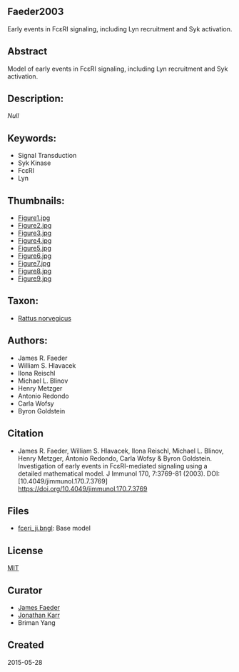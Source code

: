 ## Faeder2003
Early events in FcεRI signaling, including Lyn recruitment and Syk activation.

## Abstract
Model of early events in FcεRI signaling, including Lyn recruitment and Syk activation.

## Description:
_Null_

## Keywords:
* Signal Transduction
* Syk Kinase
* FcεRI
* Lyn

## Thumbnails:
* [Figure1.jpg](thumbnails/Figure1.png) 
* [Figure2.jpg](thumbnails/Figure2.png)
* [Figure3.jpg](thumbnails/Figure3.png)
* [Figure4.jpg](thumbnails/Figure4.png)
* [Figure5.jpg](thumbnails/Figure5.png)
* [Figure6.jpg](thumbnails/Figure6.png)
* [Figure7.jpg](thumbnails/Figure7.png)
* [Figure8.jpg](thumbnails/Figure8.png)
* [Figure9.jpg](thumbnails/Figure9.png)


## Taxon:
* [Rattus norvegicus](http://identifiers.org/taxonomy:10116) 

## Authors:
* James R. Faeder
* William S. Hlavacek
* Ilona Reischl
* Michael L. Blinov
* Henry Metzger
* Antonio Redondo
* Carla Wofsy
* Byron Goldstein

## Citation
* James R. Faeder, William S. Hlavacek, Ilona Reischl, Michael L. Blinov, Henry Metzger, Antonio Redondo, Carla Wofsy & Byron Goldstein. Investigation of early events in FcεRI-mediated signaling using a detailed mathematical model. J Immunol 170, 7:3769-81 (2003). DOI: [10.4049/jimmunol.170.7.3769] https://doi.org/10.4049/jimmunol.170.7.3769

<!-- Begin free-text content -->

## Files
* [fceri_ji.bngl](fceri_ji.bngl): Base model
<!-- End free text content -->

## License
[MIT](http://identifiers.org/spdx:MIT)

## Curator
* [James Faeder](http://identifiers.org/orcid:0000-0001-8127-609X)
* [Jonathan Karr](http://identifiers.org/orcid:0000-0002-2605-5080)
* Briman Yang

## Created
2015-05-28
